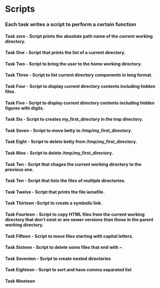 # Scripts
### Each task writes a script to perform a certain function
#### Task zero - Script prints the absolute path name of the current working directory.
#### Task One - Script that prints the list of a current directory.
#### Task Two - Script to bring the user to the home working directory.
#### Task Three - Script to list current directory components in long format.
#### Task Four - Script to display current directory contents including hidden files.
#### Task Five - Script to display current directory contents including hidden figures with digits.
#### Task Six - Script to creates my_first_directory in the tmp directory.
#### Task Seven - Script to move betty to /tmp/my_first_directory.
#### Task Eight - Script to delete betty from /tmp/my_first_directory.
#### Task Nine - Script to delete /tmp/my_first_directory.
#### Task Ten - Script that chages the current working directory to the previous one.
#### Task Ten - Script that lists the files of multiple directories.
#### Task Twelve - Script that prints the file iamafile.
#### Task Thirteen -Script to create a symbolic link.
#### Task Fourteen - Script to copy HTML files from the current working directory that don't exist or are newer versions than those in the parent working directory.
#### Task Fifteen - Script to move files starting with capital letters.
#### Task Sixteen - Script to delete some files that end with ~
#### Task Seventen - Script to create nested directories
#### Task Eighteen - Script to sort and have comma separated list
#### Task Nineteen
